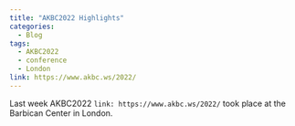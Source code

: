 ```yaml
---
title: "AKBC2022 Highlights"
categories:
  - Blog
tags:
  - AKBC2022
  - conference
  - London
link: https://www.akbc.ws/2022/
---
```


Last week AKBC2022 `link: https://www.akbc.ws/2022/` took place at the Barbican Center in London. 
